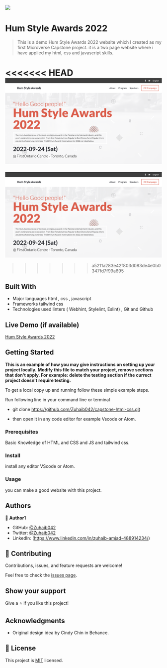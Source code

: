 ![](https://img.shields.io/badge/Microverse-blueviolet)

# Hum Style Awards 2022

> This is a demo Hum Style Awards 2022 website which I created as my first Microverse Capstone project. it is a two page website where i have applied my html, css and javascript skills.

<<<<<<< HEAD
![Hum Style Awards 2022](images/capstone.png)
=======
![Hum Style Awards 2022](/images/capstone-image.png)
>>>>>>> a5211a283e42f803d083de4e0b0347fd7f99a695

## Built With

- Major languages
  html ,
  css ,
  javascript
- Frameworks
  tailwind css
- Technologies used
  linters ( Webhint, Stylelint, Eslint) ,
  Git and Github

## Live Demo (if available)

[Hum Style Awards 2022](https://zuhaib042.github.io/capstone-html-css/)

## Getting Started

**This is an example of how you may give instructions on setting up your project locally.**
**Modify this file to match your project, remove sections that don't apply. For example: delete the testing section if the currect project doesn't require testing.**

To get a local copy up and running follow these simple example steps.

Run following line in your command line or terminal

- git clone https://github.com/Zuhaib042/capstone-html-css.git

- then open it in any code editor for example Vscode or Atom.

### Prerequisites

Basic Knowledge of HTML and CSS and JS and tailwind css.

### Install

install any editor VScode or Atom.

### Usage

you can make a good website with this project.

## Authors

👤 **Author1**

- GitHub: [@Zuhaib042](https://github.com/Zuhaib042)
- Twitter: [@Zuhaib042](https://twitter.com/Zuhaib042)
- LinkedIn: (https://www.linkedin.com/in/zuhaib-amjad-488914234/)

## 🤝 Contributing

Contributions, issues, and feature requests are welcome!

Feel free to check the [issues page](../../issues/).

## Show your support

Give a ⭐️ if you like this project!

## Acknowledgments

- Original design idea by Cindy Chin in Behance.

## 📝 License

This project is [MIT](./LICENSE) licensed.
